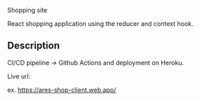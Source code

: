 Shopping site 

React shopping application using the reducer and context hook. 

## Description

CI/CD pipeline -> Github Actions and deployment on Heroku.

Live url:

ex. https://ares-shop-client.web.app/

